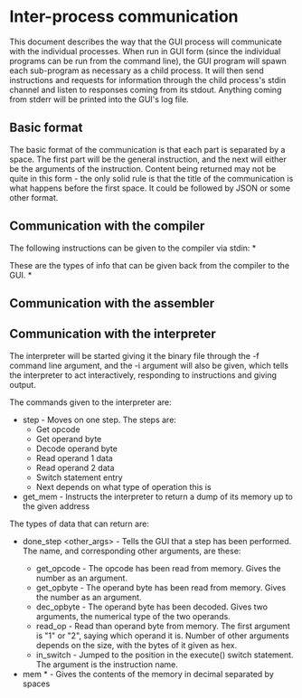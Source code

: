 # Inter-process communication
This document describes the way that the GUI process will communicate with the individual processes. When run in GUI
form (since the individual programs can be run from the command line), the GUI program will spawn each sub-program as
necessary as a child process. It will then send instructions and requests for information through the child process's
stdin channel and listen to responses coming from its stdout. Anything coming from stderr will be printed into the GUI's
log file. 

## Basic format
The basic format of the communication is that each part is separated by a space. The first part will be the general
instruction, and the next will either be the arguments of the instruction. Content being returned may not be quite in
this form - the only solid rule is that the title of the communication is what happens before the first space. It could
be followed by JSON or some other format.

## Communication with the compiler
The following instructions can be given to the compiler via stdin:
* 

These are the types of info that can be given back from the compiler to the GUI.
* 

## Communication with the assembler

## Communication with the interpreter
The interpreter will be started giving it the binary file through the -f command line argument, and the -i argument will
also be given, which tells the interpreter to act interactively, responding to instructions and giving output.

The commands given to the interpreter are:
* step - Moves on one step. The steps are:
  * Get opcode
  * Get operand byte
  * Decode operand byte
  * Read operand 1 data
  * Read operand 2 data
  * Switch statement entry
  * Next depends on what type of operation this is
* get_mem <amt> - Instructs the interpreter to return a dump of its memory up to the given address

The types of data that can return are:
* done_step <name> <other_args> - Tells the GUI that a step has been performed. The name, and corresponding other
  arguments, are these:
  * get_opcode - The opcode has been read from memory. Gives the number as an argument.
  * get_opbyte - The operand byte has been read from memory. Gives the number as an argument.
  * dec_opbyte - The operand byte has been decoded. Gives two arguments, the numerical type of the two operands.
  * read_op - Read than operand byte from memory. The first argument is "1" or "2", saying which operand it is.  Number
    of other arguments depends on the size, with the bytes of it given as hex.
  * in_switch - Jumped to the position in the execute() switch statement. The argument is the instruction name.
* mem <val>* - Gives the contents of the memory in decimal separated by spaces